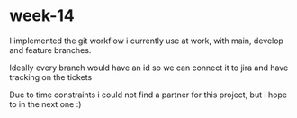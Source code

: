 # week-14

I implemented the git workflow i currently use at work, with main, develop and feature branches.

Ideally every branch would have an id so we can connect it to jira and have tracking on the tickets

Due to time constraints i could not find a partner for this project, but i hope to in the next one :)
